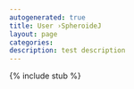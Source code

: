 ```yaml
---
autogenerated: true
title: User ›SpheroideJ
layout: page
categories: 
description: test description
---
```

{% include stub %}

